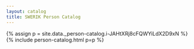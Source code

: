 ```yaml
---
layout: catalog
title: SWERIK Person Catalog
---
```

{% assign p = site.data._person-catalog.i-JAHtXRj8cFQWYiLdX2D9xN %}
{% include person-catalog.html p=p %}

